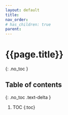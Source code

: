 ```yaml
---
layout: default
title: 
nav_order: 
# has_children: true
parent: 
---
```


<!-- markdownlint-disable MD022 MD025-->
# {{page.title}}
{: .no_toc }

## Table of contents
{: .no_toc .text-delta }

1. TOC
{:toc}
<!-- markdownlint-enable MD022 MD025-->

